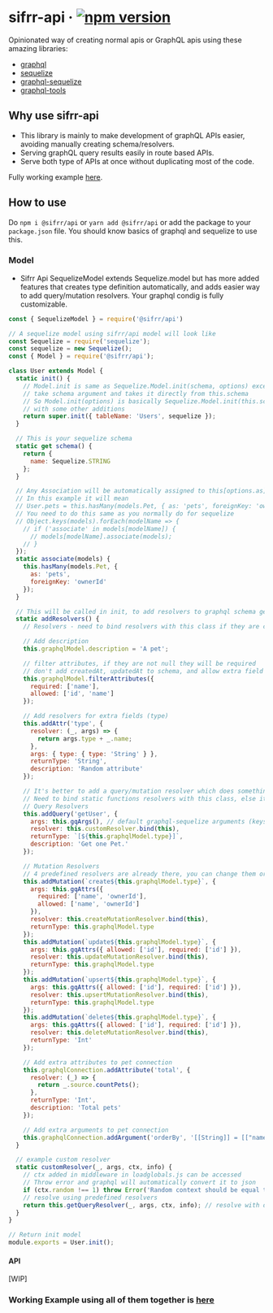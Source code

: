 # sifrr-api · [![npm version](https://img.shields.io/npm/v/@sifrr/api.svg)](https://www.npmjs.com/package/@sifrr/api)

Opinionated way of creating normal apis or GraphQL apis using these amazing libraries:

-   [graphql](https://github.com/graphql/graphql-js)
-   [sequelize](https://github.com/sequelize/sequelize)
-   [graphql-sequelize](https://github.com/mickhansen/graphql-sequelize)
-   [graphql-tools](https://github.com/apollographql/graphql-tools)

## Why use sifrr-api

-   This library is mainly to make development of graphQL APIs easier, avoiding manually creating schema/resolvers.
-   Serving graphQL query results easily in route based APIs.
-   Serve both type of APIs at once without duplicating most of the code.

Fully working example [here](https://github.com/sifrr/sifrr-api-demo).

## How to use

Do `npm i @sifrr/api` or `yarn add @sifrr/api` or add the package to your `package.json` file.
You should know basics of graphql and sequelize to use this.

### Model

-   Sifrr Api SequelizeModel extends Sequelize.model but has more added features that creates type definition automatically, and adds easier way to add query/mutation resolvers. Your graphql condig is fully customizable.

```js
const { SequelizeModel } = require('@sifrr/api')

// A sequelize model using sifrr/api model will look like
const Sequelize = require('sequelize');
const sequelize = new Sequelize();
const { Model } = require('@sifrr/api');

class User extends Model {
  static init() {
    // Model.init is same as Sequelize.Model.init(schema, options) except it doesn't
    // take schema argument and takes it directly from this.schema
    // So Model.init(options) is basically Sequelize.Model.init(this.schema, options) under the hood
    // with some other additions
    return super.init({ tableName: 'Users', sequelize });
  }

  // This is your sequelize schema
  static get schema() {
    return {
      name: Sequelize.STRING
    };
  }

  // Any Association will be automatically assigned to this[options.as]
  // In this example it will mean
  // User.pets = this.hasMany(models.Pet, { as: 'pets', foreignKey: 'ownerId' });
  // You need to do this same as you normally do for sequelize
  // Object.keys(models).forEach(modelName => {
    // if ('associate' in models[modelName]) {
      // models[modelName].associate(models);
    // }
  });
  static associate(models) {
    this.hasMany(models.Pet, {
      as: 'pets',
      foreignKey: 'ownerId'
    });
  }

  // This will be called in init, to add resolvers to graphql schema generated
  static addResolvers() {
    // Resolvers - need to bind resolvers with this class if they are class function, else it won't work

    // Add description
    this.graphqlModel.description = 'A pet';

    // filter attributes, if they are not null they will be required
    // don't add createdAt, updatedAt to schema, and allow extra field 'type'
    this.graphqlModel.filterAttributes({
      required: ['name'],
      allowed: ['id', 'name']
    });

    // Add resolvers for extra fields (type)
    this.addAttr('type', {
      resolver: (_, args) => {
        return args.type + _.name;
      },
      args: { type: { type: 'String' } },
      returnType: 'String',
      description: 'Random attribute'
    });

    // It's better to add a query/mutation resolver which does something before and then calls predefined resolvers. like customResolver
    // Need to bind static functions resolvers with this class, else it won't work
    // Query Resolvers
    this.addQuery('getUser', {
      args: this.gqArgs(), // default graphql-sequelize arguments (keys, limit, order, where, etc.)
      resolver: this.customResolver.bind(this),
      returnType: `[${this.graphqlModel.type}]`,
      description: 'Get one Pet.'
    });

    // Mutation Resolvers
    // 4 predefined resolvers are already there, you can change them or add new, etc.
    this.addMutation(`create${this.graphqlModel.type}`, {
      args: this.gqAttrs({
        required: ['name', 'ownerId'],
        allowed: ['name', 'ownerId']
      }),
      resolver: this.createMutationResolver.bind(this),
      returnType: this.graphqlModel.type
    });
    this.addMutation(`update${this.graphqlModel.type}`, {
      args: this.gqAttrs({ allowed: ['id'], required: ['id'] }),
      resolver: this.updateMutationResolver.bind(this),
      returnType: this.graphqlModel.type
    });
    this.addMutation(`upsert${this.graphqlModel.type}`, {
      args: this.gqAttrs({ allowed: ['id'], required: ['id'] }),
      resolver: this.upsertMutationResolver.bind(this),
      returnType: this.graphqlModel.type
    });
    this.addMutation(`delete${this.graphqlModel.type}`, {
      args: this.gqAttrs({ allowed: ['id'], required: ['id'] }),
      resolver: this.deleteMutationResolver.bind(this),
      returnType: 'Int'
    });

    // Add extra attributes to pet connection
    this.graphqlConnection.addAttribute('total', {
      resolver: (_) => {
        return _.source.countPets();
      },
      returnType: 'Int',
      description: 'Total pets'
    });

    // Add extra arguments to pet connection
    this.graphqlConnection.addArgument('orderBy', '[[String]] = [["name", "ASC"]]');
  }

  // example custom resolver
  static customResolver(_, args, ctx, info) {
    // ctx added in middleware in loadglobals.js can be accessed
    // Throw error and graphql will automatically convert it to json
    if (ctx.random !== 1) throw Error('Random context should be equal to 1');
    // resolve using predefined resolvers
    return this.getQueryResolver(_, args, ctx, info); // resolve with default queryResolver
  }
}

// Return init model
module.exports = User.init();
```

#### API

[WIP]

### Working Example using all of them together is [here](./test/public)
